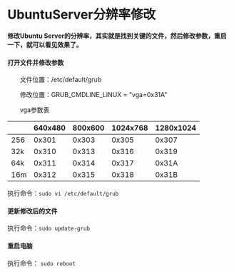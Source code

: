 # UbuntuServer分辨率修改

**修改Ubuntu Server的分辨率，其实就是找到关键的文件，然后修改参数，重启一下，就可以看见效果了。**

#### 打开文件并修改参数

　　文件位置：/etc/default/grub

　　修改位置：GRUB\_CMDLINE\_LINUX = "vga=0x31A"

　　vga参数表

|  | 640x480 | 800x600 | 1024x768 | 1280x1024 |
| :--- | :--- | :--- | :--- | :--- |
| 256 | 0x301 | 0x303 | 0x305 | 0x307 |
| 32k | 0x310 | 0x313 | 0x316 | 0x319 |
| 64k | 0x311 | 0x314 | 0x317 | 0x31A |
| 16m | 0x312 | 0x315 | 0x318 | 0x31B |

执行命令：`sudo vi /etc/default/grub`

#### 更新修改后的文件

执行命令：`sudo update-grub`

#### 重启电脑

执行命令： `sudo reboot`

